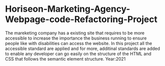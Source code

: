 # Horiseon-Marketing-Agency-Webpage-code-Refactoring-Project

  The mareketing company has a existing site that requires to be more accessible to increase the importance the business running to ensure people
like with disabilities can access the website. In this project all the accessible standard are applied and for more, additinal standards are added
to enable any developer can go easily on the structure of the HTML and CSS that follows the semantic element structure.
Year:2021
